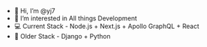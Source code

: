 - 👋 Hi, I’m @yj7
- 👀 I’m interested in All things Development
- 💻 Current Stack - Node.js + Next.js + Apollo GraphQL + React
- 💾 Older Stack - Django + Python
<!---
- 💞️ I’m looking to collaborate on ...
- 📫 How to reach me ...
yj7/yj7 is a ✨ special ✨ repository because its `README.md` (this file) appears on your GitHub profile.
You can click the Preview link to take a look at your changes.
--->
